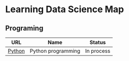 # Learning Data Science Map
## Programing
|URL                                                |Name                                        | Status               |
|---------------------------------------------------|--------------------------------------------|----------------------|
|[Python](https://www.udemy.com/course/bestpython/)|Python programming                          | In process           |

